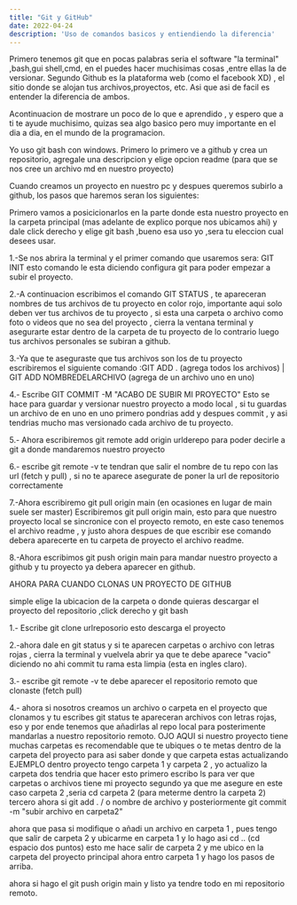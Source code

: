 ```yaml
---
title: "Git y GitHub"
date: 2022-04-24
description: 'Uso de comandos basicos y entiendiendo la diferencia'
---
```


Primero tenemos git que en pocas palabras seria el software "la terminal" ,bash,gui shell,cmd, en el puedes hacer muchisimas cosas ,entre ellas la de versionar.
Segundo Github es la plataforma web (como el facebook XD) , el sitio donde se alojan tus archivos,proyectos, etc.
Asi que asi de facil es entender la diferencia de ambos.

Acontinuacion de mostrare un poco de lo que e aprendido , y espero que a ti te ayude muchisimo, quizas sea algo basico pero muy importante en el dia a dia, en el mundo de la programacion.


Yo uso git bash con windows.
Primero lo primero ve a github y crea un repositorio, agregale una descripcion y elige opcion readme (para que se nos cree un archivo md en nuestro proyecto)


Cuando creamos un proyecto en nuestro pc y despues queremos subirlo a github, los pasos que haremos seran los siguientes:

Primero vamos a posicicionarlos en la parte donde esta nuestro proyecto en la carpeta principal (mas adelante de explico porque nos ubicamos ahi) y dale click derecho y elige git bash ,bueno esa uso yo ,sera tu eleccion cual desees usar.

1.-Se nos abrira la terminal y el primer comando que usaremos sera: GIT INIT
esto comando le esta diciendo configura git para poder empezar a subir el proyecto.


2.-A continuacion escribimos el comando GIT STATUS , te apareceran nombres de tus archivos de tu proyecto en color rojo, importante aqui solo deben ver tus archivos de tu proyecto , si esta una carpeta o archivo como foto o videos que no sea del proyecto , cierra la ventana terminal y asegurarte estar dentro de la carpeta de tu proyecto de lo contrario luego tus archivos personales se subiran a github.

3.-Ya que te aseguraste que tus archivos son los de tu proyecto escribiremos el siguiente comando :GIT ADD . (agrega todos los archivos) | GIT ADD NOMBREDELARCHIVO (agrega de un archivo uno en uno)


4.- Escribe GIT COMMIT -M "ACABO DE SUBIR MI PROYECTO"
Esto se hace para guardar y versionar nuestro proyecto a modo local , si tu guardas un archivo de en uno en uno primero pondrias add y despues commit , y asi tendrias mucho mas versionado cada archivo de tu proyecto. 

5.- Ahora escribiremos git remote add origin urlderepo
para poder decirle a git a donde mandaremos nuestro proyecto

6.- escribe git remote -v
te tendran que salir el nombre de tu repo con las url (fetch y pull) , si no te aparece asegurate de poner la url de repositorio correctamente

7.-Ahora escribiremo git pull origin main (en ocasiones en lugar de main suele ser master)
Escribiremos git pull origin main, esto para que nuestro proyecto local se sincronice con el proyecto remoto, en este caso tenemos el archivo readme , y justo ahora despues de que escribir ese comando debera aparecerte en tu carpeta de proyecto el archivo readme.

8.-Ahora escribimos git push origin main 
para mandar nuestro proyecto a github y tu proyecto ya debera aparecer en github.


AHORA PARA CUANDO CLONAS UN PROYECTO DE GITHUB

simple elige la ubicacion de la carpeta o donde quieras descargar el proyecto del repositorio ,click derecho y git bash

1.- Escribe git clone urlreposorio
esto descarga el proyecto

2.-ahora dale en git status y si te aparecen carpetas o archivo con letras rojas ,  cierra la terminal y vuelvela abrir ya que te debe aparece "vacio" diciendo no ahi commit tu rama esta limpia (esta en ingles claro).

3.- escribe git remote -v 
te debe aparecer el repositorio remoto que clonaste (fetch pull)

4.- ahora si nosotros creamos un archivo o carpeta en el proyecto que clonamos y tu escribes git status te apareceran archivos con  letras rojas, eso y por ende tenemos que añadirlas al repo local para posterimente mandarlas a nuestro repositorio remoto.
OJO AQUI si nuestro proyecto tiene muchas carpetas es recomendable que te ubiques o te metas dentro de la carpeta del proyecto para asi saber donde y que carpeta estas actualizando EJEMPLO dentro proyecto tengo carpeta 1 y carpeta 2 , yo actualizo la carpeta dos tendria que hacer esto
primero escribo ls para ver que carpetas o archivos tiene mi proyecto
segundo ya que me asegure en este caso carpeta 2 ,seria cd carpeta 2 (para meterme dentro la carpeta 2)
tercero ahora si git add . / o nombre de archivo y posteriormente git commit -m "subir archivo en carpeta2"

ahora que pasa si modifique o añadi  un archivo en carpeta 1 , pues tengo que salir de carpeta 2 y ubicarme en carpeta 1
y lo hago asi cd .. (cd espacio dos puntos) esto me hace salir de carpeta 2 y me ubico en la carpeta del proyecto principal ahora entro carpeta 1 y hago los pasos de arriba.

ahora si hago el git push origin main y listo ya tendre todo en mi repositorio remoto.

